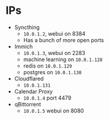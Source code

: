 # IPs

- Syncthing
    - `10.0.1.2`, webui on 8384
    - Has a bunch of more open ports
- Immich
    - `10.0.1.3`, webui on 2283
    - machine learning on `10.0.1.128`
    - redis on `10.0.1.129`
    - postgres on `10.0.1.130`
- Cloudflared
    - `10.0.1.131`
- Calendar Proxy
    - `10.0.1.4` port 4479
- qBittorrent
    - `10.0.1.5` webui on 8080
